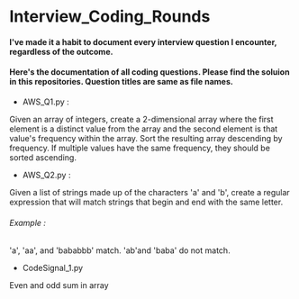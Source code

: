 # Interview_Coding_Rounds

#### I've made it a habit to document every interview question I encounter, regardless of the outcome. 
#### Here's the documentation of all coding questions. Please find the soluion in this repositories. Question titles are same as file names.

- AWS_Q1.py :

Given an array of integers, create a 2-dimensional array where the first element is a distinct value from the array and the second element is that value's frequency within the array. Sort the resulting array descending by frequency. If multiple values have the same frequency, they should be sorted ascending.

- AWS_Q2.py :

Given a list of strings made up of the characters 'a' and 'b', 
create a regular expression that will
match strings that begin and end with the same
letter.

###### Example : 
'a', 'aa', and 'bababbb' match.
'ab'and 'baba' do not match.

- CodeSignal_1.py

Even and odd sum in array


